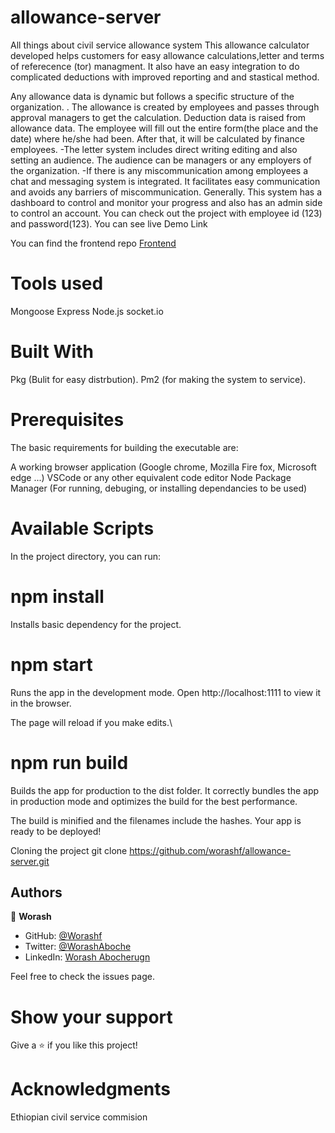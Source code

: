 # allowance-server
All things about civil service allowance system
This allowance calculator developed helps customers for easy allowance calculations,letter and terms of referecence (tor) managment. It also have an easy integration to do complicated deductions with improved reporting and and stastical method.

Any allowance data is dynamic but follows a specific structure of the organization. . The allowance is created by employees and passes through approval managers to get the calculation.
Deduction data is raised from allowance data. The employee will fill out the entire form(the place and the date) where he/she had been. After that, it will be calculated by finance employees. -The letter system includes direct writing editing and also setting an audience. The audience can be managers or any employers of the organization. -If there is any miscommunication among employees a chat and messaging system is integrated. It facilitates easy communication and avoids any barriers of miscommunication.
Generally. This system has a dashboard to control and monitor your progress and also has an admin side to control an account. You can check out the project with employee id (123) and password(123). You can see live Demo Link

You can find the frontend repo  [Frontend](https://github.com/worashf/allowance-client)


# Tools used
Mongoose
Express
Node.js
socket.io
# Built With
Pkg (Bulit for easy distrbution).
Pm2 (for making the system to service).
# Prerequisites
The basic requirements for building the executable are:

A working browser application (Google chrome, Mozilla Fire fox, Microsoft edge ...)
VSCode or any other equivalent code editor
Node Package Manager (For running, debuging, or installing dependancies to be used)


# Available Scripts
In the project directory, you can run:

# npm install
Installs basic dependency for the project.

# npm start
Runs the app in the development mode.
Open http://localhost:1111 to view it in the browser.

The page will reload if you make edits.\

# npm run build
Builds the app for production to the dist folder.
It correctly bundles the app in production mode and optimizes the build for the best performance.

The build is minified and the filenames include the hashes.
Your app is ready to be deployed!

Cloning the project
git clone https://github.com/worashf/allowance-server.git


## Authors

👤 **Worash**

- GitHub: [@Worashf](https://github.com/worashf)
- Twitter: [@WorashAboche](https://twitter.com/WorashAboche)
- LinkedIn: [Worash Abocherugn](https://www.linkedin.com/in/worash-abocherugn-a02219154/)

Feel free to check the issues page.

# Show your support
Give a ⭐️ if you like this project!

# Acknowledgments
Ethiopian civil service commision
